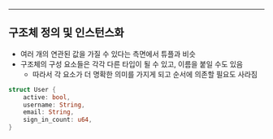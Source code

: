 - - -
## 구조체 정의 및 인스턴스화

- 여러 개의 연관된 값을 가질 수 있다는 측면에서 튜플과 비슷
- 구조체의 구성 요소들은 각각 다른 타입이 될 수 있고, 이름을 붙일 수도 있음
	- 따라서 각 요소가 더 명확한 의미를 가지게 되고 순서에 의존할 필요도 사라짐
```rust
struct User {
	active: bool,
	username: String,
	email: String,
	sign_in_count: u64,
}
```